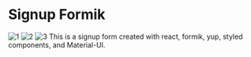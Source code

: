 # Signup Formik
![1](https://user-images.githubusercontent.com/67727132/130112778-32fd58c2-627c-4f2d-ab0c-ce4e419b12cd.png)
![2](https://user-images.githubusercontent.com/67727132/130112776-e15630a9-182e-4bfe-b6e5-21f27fc67f53.png)
![3](https://user-images.githubusercontent.com/67727132/130112770-9c86f862-4e8a-434d-80c2-4815a87e379b.png)
This is a signup form created with react, formik, yup, styled components, and Material-UI.
